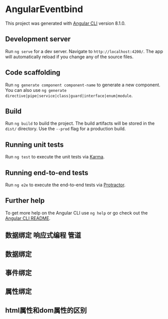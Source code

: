 # AngularEventbind

This project was generated with [Angular CLI](https://github.com/angular/angular-cli) version 8.1.0.

## Development server

Run `ng serve` for a dev server. Navigate to `http://localhost:4200/`. The app will automatically reload if you change any of the source files.

## Code scaffolding

Run `ng generate component component-name` to generate a new component. You can also use `ng generate directive|pipe|service|class|guard|interface|enum|module`.

## Build

Run `ng build` to build the project. The build artifacts will be stored in the `dist/` directory. Use the `--prod` flag for a production build.

## Running unit tests

Run `ng test` to execute the unit tests via [Karma](https://karma-runner.github.io).

## Running end-to-end tests

Run `ng e2e` to execute the end-to-end tests via [Protractor](http://www.protractortest.org/).

## Further help

To get more help on the Angular CLI use `ng help` or go check out the [Angular CLI README](https://github.com/angular/angular-cli/blob/master/README.md).

## 数据绑定 响应式编程 管道
  <!-- 
  数据绑定：双向数据绑定

  响应式编程：和angular关系不大，是由rxjs这个框架实现的，angular集成rxjs并且将一些特性建立在响应式编程的基础上，所以需要对响应式编程有一个初步的理解，才能进一步学习与之相关的特性，

  管道： 是 angular 用来格式化模板输出的一种可重用对象，

   -->
   ## 数据绑定
   <!-- 
   下面是数据绑定的三种方式：
   <h1>{{productTitle}}</h1>
   使用插值表达式将一个表达式的值显示在模板上
   
   <img [src] = "imgUrl">
   使用方括号将html标签上的一个属性绑定到一个表达式上
   
   <button (click)="toProductDetail()">商品详情</button>
   使用小括号将组件控制器的一个方法绑定到模板上一个事件的处理器

   angular 默认的数据绑定是单向的数据绑定，单向是指：要么将控制器上数据的变化显示在模板上，要么将模板上的事件绑定到组件控制器的方法上，
   angular1默认是双向数据绑定，当标签h1的内容发生变化时，productTitle这个属性的值也会发生变化，这也是angular1在处理复杂页面性能的原因，因为angular1 会在页面上维护一个存有所有数据绑定表达式的列表，浏览器事件发生时，angular1会反复检查这个列表，直到确认所有的数据都已经同步，这个过程是非常耗性能的，在angular 中默认的数据绑定方式为单向数据绑定，但是可以通过明确指定的方式，来实现数据双向绑定，也就是说双向数据绑定变成一个可选项而不是默认行为

   数据绑定的几种形式：
   事件绑定
   dom属性绑定
   html属性绑定
   双向数据绑定
    -->
  ## 事件绑定
  <!-- 
  <input (input)="onInputEvent($event)">
  ()小括号表示这是一个事件绑定，
  (input)中的input是事件名称，
  $event 浏览器事件对象
  onInputEvent($event) 组件方法名称
  "onInputEvent($event) 当事件发生时执行的表达式，这个表达式是组件控制性中的一个方法
  当小括号中指定的事件被触发时，等号右侧双引号中的表达式会被执行，
  所以每次(input)这个事件被触发时，这个onInputEvent()方法就会被调用，如果处理事件的方法onInputEvent()需要了解input事件的属性，就给这个处理事件的方法添加一个$event 参数，这个参数$event 是一个标准的浏览器事件对象，它的target属性高指向产生事件的dom 节点，也就是input节点，
  这里有两点需要注意：
  第一：等号右侧的表达式可以不是一个函数调用，也可以是一个属性赋值，想这个样子
  <button (click)="saved = true"></button> ,表示当我点击时组件的saved属性会被设为true, 
  第二点：被绑定的事件可以是标准的DOM事件，也可以是任意的自定义事件，
   -->
  
  ## 属性绑定
  <!-- 
  插值表达式和属性绑定是一个东西
  插值表达式和属性绑定两种效果是一样的，一般插值表达式写法更简单，但是angular 在渲染的时候，都是把插值表达式装换成 属性绑定 
   -->

  ## html属性和dom属性的区别
